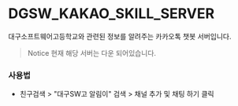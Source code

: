 # DGSW_KAKAO_SKILL_SERVER 
대구소프트웨어고등학교와 관련된 정보를 알려주는 카카오톡 챗봇  서버입니다.

> Notice
 현재 해당 서버는 다운 되어있습니다.

### 사용법
- 친구검색 > "대구SW고 알림이" 검색 > 채널 추가 및 채팅 하기 클릭
